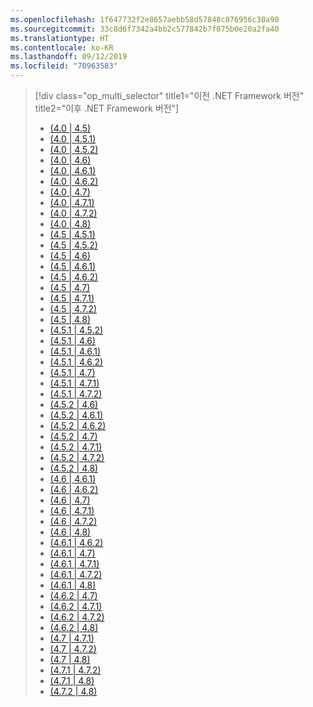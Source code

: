 ```yaml
---
ms.openlocfilehash: 1f647732f2e8657aebb58d57848c876956c30a90
ms.sourcegitcommit: 33c8d6f7342a4bb2c577842b7f075b0e20a2fa40
ms.translationtype: HT
ms.contentlocale: ko-KR
ms.lasthandoff: 09/12/2019
ms.locfileid: "70963583"
---
```

> [!div class="op_multi_selector" title1="이전 .NET Framework 버전" title2="이후 .NET Framework 버전"]
>
> - [(4.0 | 4.5)](~/docs/framework/migration-guide/retargeting/4.0-4.5.md)
> - [(4.0 | 4.5.1)](~/docs/framework/migration-guide/retargeting/4.0-4.5.1.md)
> - [(4.0 | 4.5.2)](~/docs/framework/migration-guide/retargeting/4.0-4.5.2.md)
> - [(4.0 | 4.6)](~/docs/framework/migration-guide/retargeting/4.0-4.6.md)
> - [(4.0 | 4.6.1)](~/docs/framework/migration-guide/retargeting/4.0-4.6.1.md)
> - [(4.0 | 4.6.2)](~/docs/framework/migration-guide/retargeting/4.0-4.6.2.md)
> - [(4.0 | 4.7)](~/docs/framework/migration-guide/retargeting/4.0-4.7.md)
> - [(4.0 | 4.7.1)](~/docs/framework/migration-guide/retargeting/4.0-4.7.1.md)
> - [(4.0 | 4.7.2)](~/docs/framework/migration-guide/retargeting/4.0-4.7.2.md)
> - [(4.0 | 4.8)](~/docs/framework/migration-guide/retargeting/4.0-4.8.md)
> - [(4.5 | 4.5.1)](~/docs/framework/migration-guide/retargeting/4.5-4.5.1.md)
> - [(4.5 | 4.5.2)](~/docs/framework/migration-guide/retargeting/4.5-4.5.2.md)
> - [(4.5 | 4.6)](~/docs/framework/migration-guide/retargeting/4.5-4.6.md)
> - [(4.5 | 4.6.1)](~/docs/framework/migration-guide/retargeting/4.5-4.6.1.md)
> - [(4.5 | 4.6.2)](~/docs/framework/migration-guide/retargeting/4.5-4.6.2.md)
> - [(4.5 | 4.7)](~/docs/framework/migration-guide/retargeting/4.5-4.7.md)
> - [(4.5 | 4.7.1)](~/docs/framework/migration-guide/retargeting/4.5-4.7.1.md)
> - [(4.5 | 4.7.2)](~/docs/framework/migration-guide/retargeting/4.5-4.7.2.md)
> - [(4.5 | 4.8)](~/docs/framework/migration-guide/retargeting/4.5-4.8.md)
> - [(4.5.1 | 4.5.2)](~/docs/framework/migration-guide/retargeting/4.5.1-4.5.2.md)
> - [(4.5.1 | 4.6)](~/docs/framework/migration-guide/retargeting/4.5.1-4.6.md)
> - [(4.5.1 | 4.6.1)](~/docs/framework/migration-guide/retargeting/4.5.1-4.6.1.md)
> - [(4.5.1 | 4.6.2)](~/docs/framework/migration-guide/retargeting/4.5.1-4.6.2.md)
> - [(4.5.1 | 4.7)](~/docs/framework/migration-guide/retargeting/4.5.1-4.7.md)
> - [(4.5.1 | 4.7.1)](~/docs/framework/migration-guide/retargeting/4.5.1-4.7.1.md)
> - [(4.5.1 | 4.7.2)](~/docs/framework/migration-guide/retargeting/4.5.1-4.7.2.md)
> - [(4.5.2 | 4.6)](~/docs/framework/migration-guide/retargeting/4.5.2-4.6.md)
> - [(4.5.2 | 4.6.1)](~/docs/framework/migration-guide/retargeting/4.5.2-4.6.1.md)
> - [(4.5.2 | 4.6.2)](~/docs/framework/migration-guide/retargeting/4.5.2-4.6.2.md)
> - [(4.5.2 | 4.7)](~/docs/framework/migration-guide/retargeting/4.5.2-4.7.md)
> - [(4.5.2 | 4.7.1)](~/docs/framework/migration-guide/retargeting/4.5.2-4.7.1.md)
> - [(4.5.2 | 4.7.2)](~/docs/framework/migration-guide/retargeting/4.5.2-4.7.2.md)
> - [(4.5.2 | 4.8)](~/docs/framework/migration-guide/retargeting/4.5.2-4.8.md)
> - [(4.6 | 4.6.1)](~/docs/framework/migration-guide/retargeting/4.6-4.6.1.md)
> - [(4.6 | 4.6.2)](~/docs/framework/migration-guide/retargeting/4.6-4.6.2.md)
> - [(4.6 | 4.7)](~/docs/framework/migration-guide/retargeting/4.6-4.7.md)
> - [(4.6 | 4.7.1)](~/docs/framework/migration-guide/retargeting/4.6-4.7.1.md)
> - [(4.6 | 4.7.2)](~/docs/framework/migration-guide/retargeting/4.6-4.7.2.md)
> - [(4.6 | 4.8)](~/docs/framework/migration-guide/retargeting/4.6-4.8.md)
> - [(4.6.1 | 4.6.2)](~/docs/framework/migration-guide/retargeting/4.6.1-4.6.2.md)
> - [(4.6.1 | 4.7)](~/docs/framework/migration-guide/retargeting/4.6.1-4.7.md)
> - [(4.6.1 | 4.7.1)](~/docs/framework/migration-guide/retargeting/4.6.1-4.7.1.md)
> - [(4.6.1 | 4.7.2)](~/docs/framework/migration-guide/retargeting/4.6.1-4.7.2.md)
> - [(4.6.1 | 4.8)](~/docs/framework/migration-guide/retargeting/4.6.1-4.8.md)
> - [(4.6.2 | 4.7)](~/docs/framework/migration-guide/retargeting/4.6.2-4.7.md)
> - [(4.6.2 | 4.7.1)](~/docs/framework/migration-guide/retargeting/4.6.2-4.7.1.md)
> - [(4.6.2 | 4.7.2)](~/docs/framework/migration-guide/retargeting/4.6.2-4.7.2.md)
> - [(4.6.2 | 4.8)](~/docs/framework/migration-guide/retargeting/4.6.2-4.8.md)
> - [(4.7 | 4.7.1)](~/docs/framework/migration-guide/retargeting/4.7-4.7.1.md)
> - [(4.7 | 4.7.2)](~/docs/framework/migration-guide/retargeting/4.7-4.7.2.md)
> - [(4.7 | 4.8)](~/docs/framework/migration-guide/retargeting/4.7-4.8.md)
> - [(4.7.1 | 4.7.2)](~/docs/framework/migration-guide/retargeting/4.7.1-4.7.2.md)
> - [(4.7.1 | 4.8)](~/docs/framework/migration-guide/retargeting/4.7.1-4.8.md)
> - [(4.7.2 | 4.8)](~/docs/framework/migration-guide/retargeting/4.7.2-4.8.md)
